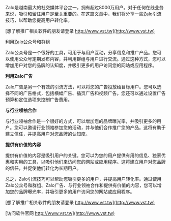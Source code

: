 Zalo是越南最大的社交媒体平台之一，拥有超过8000万用户。对于任何在线业务来说，吸引和留住用户是至关重要的。在这篇文章中，我们将分享一些Zalo引流技巧，以帮助您提高用户转化率。

[想了解推广相关软件的朋友请登录 http://www.vst.tw](http://www.vst.tw)

利用Zalo公众号和群组

Zalo公众号是一个很好的工具，可用于与用户互动，分享信息和推广产品。您可以使用公众号定期发布内容，并利用群组与用户进行交流。通过这种方式，您可以增加用户对您的品牌的认知度，并吸引更多的用户访问您的网站或应用程序。

**利用Zalo广告**

Zalo广告是另一个有效的引流方法，可以将您的广告投放给目标用户。您可以选择不同的广告格式，包括横幅广告、插页广告和视频广告。您还可以通过设置广告预算和定位选项来控制广告费用。

**与行业领袖合作**

与行业领袖合作是一个很好的方式，可以增加您的品牌曝光率，并吸引更多的用户。您可以邀请行业领袖参加您的活动，并与他们合作推广您的产品。这将有助于建立信任，并提高用户对您品牌的认知度。

**提供有价值的内容**

提供有价值的内容是吸引用户的关键。您可以为您的用户提供有用的信息、独家优惠和实用的工具，以吸引他们来访问您的网站或应用程序。这将建立用户对您品牌的信任，并促使他们转化为长期用户。

总之，Zalo引流技巧可以帮助您吸引更多的用户，并提高用户转化率。通过使用Zalo公众号和群组、Zalo广告、与行业领袖合作和提供有价值的内容，您可以增加您的品牌曝光率，并吸引更多的用户访问您的网站或应用程序。

[想了解推广相关软件的朋友请登录 http://www.vst.tw](http://www.vst.tw)


[访问软件官网 http://www.vst.tw](http://www.vst.tw)
